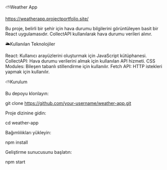 ⛅Weather App

https://weatherapp.projectportfolio.site/

Bu proje, belirli bir şehir için hava durumu bilgilerini görüntüleyen basit bir React uygulamasıdır. CollectAPI kullanılarak hava durumu verileri alınır.

🌥️Kullanılan Teknolojiler

React: Kullanıcı arayüzlerini oluşturmak için JavaScript kütüphanesi.
CollectAPI: Hava durumu verilerini almak için kullanılan API hizmeti.
CSS Modules: Bileşen tabanlı stillendirme için kullanılır.
Fetch API: HTTP istekleri yapmak için kullanılır.

⛅Kurulum

Bu depoyu klonlayın:

git clone https://github.com/your-username/weather-app.git

Proje dizinine gidin:

cd weather-app

Bağımlılıkları yükleyin:

npm install

Geliştirme sunucusunu başlatın:

npm start
